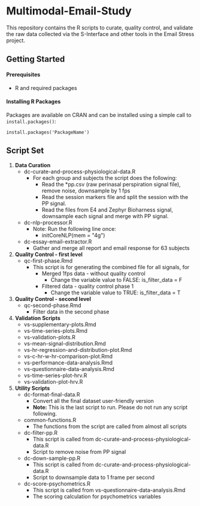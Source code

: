 # Multimodal-Email-Study
This repository contains the R scripts to curate, quality control, and validate the raw data collected
via the S-Interface and other tools in the Email Stress project.


## Getting Started

#### Prerequisites
- R and required packages

#### Installing R Packages
Packages are available on CRAN and can be installed using a simple call to `install.packages()`:

    install.packages('PackageName')

	
## Script Set
1. **Data Curation**
	- dc-curate-and-process-physiological-data.R
		- For each group and subjects the script does the following:
			- Read the *pp.csv (raw perinasal perspiration signal file), remove noise, downsample by 1 fps
			- Read the session markers file and split the session with the PP signal.
			- Read the files from E4 and Zephyr Bioharness signal, downsample each signal and merge with PP signal.
	- dc-nlp-processor.R
		- Note: Run the following line once:
			- initCoreNLP(mem = "4g")
	- dc-essay-email-extractor.R
		- Gather and merge all report and email response for 63 subjects
2. **Quality Control - first level**
	- qc-first-phase.Rmd
		- This script is for generating the combined file for all signals, for
			- Merged 1fps data - without quality control
				- Change the variable value to FALSE: is\_filter\_data = F
			- Filtered data - quality control phase 1
				- Change the variable value to TRUE: is\_filter\_data = T
3. **Quality Control - second level**
	- qc-second-phase.Rmd
		- Filter data in the second phase
4. **Validation Scripts**
	- vs-supplementary-plots.Rmd
	- vs-time-series-plots.Rmd
	- vs-validation-plots.R
	- vs-mean-signal-distribution.Rmd
	- vs-hr-regression-and-distribution-plot.Rmd
	- vs-c-hr-w-hr-comparison-plot.Rmd
	- vs-performance-data-analysis.Rmd
	- vs-questionnaire-data-analysis.Rmd
	- vs-time-series-plot-hrv.R
	- vs-validation-plot-hrv.R
5. **Utility Scripts**
	- dc-format-final-data.R
		- Convert all the final dataset user-friendly version
		- **Note:** This is the last script to run. Please do not run any script following.
	- common-functions.R
		- The functions from the script are called from almost all scripts
	- dc-filter-pp.R
		- This script is called from dc-curate-and-process-physiological-data.R
	    - Script to remove noise from PP signal
	- dc-down-sample-pp.R
		- This script is called from dc-curate-and-process-physiological-data.R
	    - Script to downsample data to 1 frame per second
	- dc-score-psychometrics.R
		- This script is called from vs-questionnaire-data-analysis.Rmd
	    - The scoring calculation for psychometrics variables
